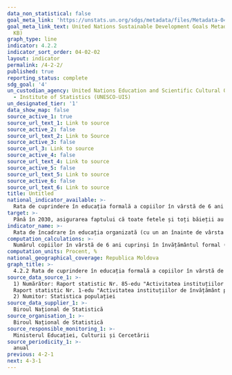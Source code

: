 ```yaml
---
data_non_statistical: false
goal_meta_link: 'https://unstats.un.org/sdgs/metadata/files/Metadata-04-02-02.pdf '
goal_meta_link_text: United Nations Sustainable Development Goals Metadata (PDF 223
  KB)
graph_type: line
indicator: 4.2.2
indicator_sort_order: 04-02-02
layout: indicator
permalink: /4-2-2/
published: true
reporting_status: complete
sdg_goal: '4'
un_custodian_agency: United Nations Education and Scientific Cultural Organisation
  - Institute of Statistics (UNESCO-UIS)
un_designated_tier: '1'
data_show_map: false
source_active_1: true
source_url_text_1: Link to source
source_active_2: false
source_url_text_2: Link to Source
source_active_3: false
source_url_3: Link to source
source_active_4: false
source_url_text_4: Link to source
source_active_5: false
source_url_text_5: Link to source
source_active_6: false
source_url_text_6: Link to source
title: Untitled
national_indicator_available: >-
  Rata de cuprindere în educația formală a copiilor în vârstă de 6 ani
target: >-
  Până în 2030, asigurarea faptului că toate fetele și toți băieții au acces la dezvoltarea timpurie de calitate, îngrijire și educația preșcolară, astfel încât să fie pregătiți pentru învățământul primar
indicator_name: >-
  Rata de încadrare în educația organizată (cu un an înainte de vârsta oficială de intrare în școala primară), pe sexe
computation_calculations: >-
  Numărul copiilor în vârstă de 6 ani cuprinși în învățământul formal (educație timpurie și învățământ primar) raportat la numărul total al copiilor în vârstă de 6 ani, *100.
computation_units: Procent, %
national_geographical_coverage: Republica Moldova
graph_title: >-
  4.2.2 Rata de cuprindere în educația formală a copiilor în vârstă de 6 ani
source_data_source_1: >-
  1) Numărător: Raport statistic Nr. 85-edu "Activitatea instituțiilor de educație timpurie" <br> 
  Raport statistic Nr. 1-edu "Activitatea instituțiilor de învățământ primar și secundar general la începutul anului de studii"<br> 
  2) Numitor: Statistica populației
source_data_supplier_1: >-
  Biroul Național de Statistică
source_organisation_1: >-
  Biroul Național de Statistică
source_responsible_monitoring_1: >-
  Ministerul Educației, Culturii și Cercetării
source_periodicity_1: >-
  anual
previous: 4-2-1
next: 4-3-1
---
```


